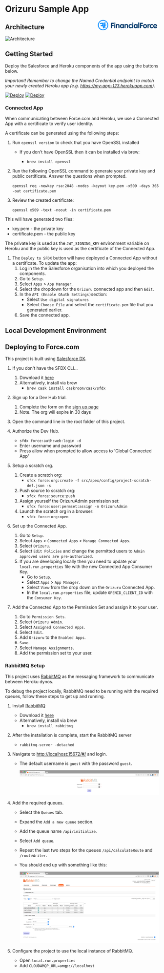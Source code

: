 # Orizuru Sample App

<img src="./docs/readme/logo.svg" width="200" align="right"/>

## Architecture

![Architecture](./docs/readme/Architecture.gif "Architecture")

## Getting Started

Deploy the Salesforce and Heroku components of the app using the buttons below.

*Important! Remember to change the Named Credential endpoint to match your newly created Heroku app (e.g. https://my-app-123.herokuapp.com).*

[![Deploy](https://deploy-to-sfdx.com/dist/assets/images/DeployToSFDX.svg)](https://deploy-to-sfdx.com)
[![Deploy](https://www.herokucdn.com/deploy/button.svg)](https://heroku.com/deploy)

### Connected App

When communicating between Force.com and Heroku, we use a Connected App with a certificate to verify user identity.

A certificate can be generated using the following steps:

1. Run `openssl version` to check that you have OpenSSL installed
	* If you don't have OpenSSL then it can be installed via brew:

		* `brew install openssl`

1. Run the following OpenSSL command to generate your private key and public certificate. Answer the questions when prompted.
	
	`openssl req -newkey rsa:2048 -nodes -keyout key.pem -x509 -days 365 -out certificate.pem`

1. Review the created certificate:
	
	`openssl x509 -text -noout -in certificate.pem`

This will have generated two files:

* key.pem - the private key
* certificate.pem - the public key
	
The private key is used as the `JWT_SIGNING_KEY` environment variable on Heroku and the public key is used as the certificate of the Connected App.

1. The `Deploy to SFDX` button will have deployed a Connected App without a certificate. To update the app:
	1. Log in the the Salesforce organisation into which you deployed the components.
	1. Go to `Setup`.
	1. Select `Apps` > `App Manager`.
	1. Select the dropdown for the `Orizuru` connected app and then `Edit`.
	1. In the `API (Enable OAuth Settings)`section:
		* Select `Use digital signatures`
		* Select `Choose File` and select the `certificate.pem` file that you generated earlier.
 	1. Save the connected app.

## Local Development Environment

## Deploying to Force.com
This project is built using [Salesforce DX](https://www.salesforce.com/products/platform/products/salesforce-dx/).

1. If you don't have the SFDX CLI...
	1. Download it [here](https://developer.salesforce.com/tools/sfdxcli)
	1. Alternatively, install via brew
		* `brew cask install caskroom/cask/sfdx`

1. Sign up for a Dev Hub trial.
	1. Complete the form on the [sign up page](https://developer.salesforce.com/promotions/orgs/dx-signup)
	1. Note. The org will expire in 30 days

1. Open the command line in the root folder of this project.

1. Authorize the Dev Hub.
	* `sfdx force:auth:web:login -d`
	* Enter username and password
	* Press allow when prompted to allow access to 'Global Connected App'

1. Setup a scratch org.
	1. Create a scratch org: 
		* `sfdx force:org:create -f src/apex/config/project-scratch-def.json -s`
	1. Push source to scratch org:
		* `sfdx force:source:push`
	1. Assign yourself the OrizuruAdmin permission set:
		* `sfdx force:user:permset:assign -n OrizuruAdmin`
	1. Launch the scratch org in a browser:
		* `sfdx force:org:open`

1. Set up the Connected App.
	1. Go to `Setup`.
	1. Select `Apps` > `Connected Apps` > `Manage Connected Apps`.
	1. Select `Orizuru`.
	1. Select `Edit Policies` and change the permitted users to `Admin approved users are pre-authorized`.
	1. If you are developing locally then you need to update your `local.run.properties` file with the new Connected App Consumer Key.
		* Go to `Setup`.
		* Select `Apps` > `App Manager`.
		* Select `View` from the drop down on the `Orizuru` Connected App.
		* In the `local.run.properties` file, update `OPENID_CLIENT_ID` with the `Consumer Key`.

1. Add the Connected App to the Permission Set and assign it to your user.
	1. Go to `Permission Sets`.
	1. Select `Orizuru Admin`.
	1. Select `Assigned Connected Apps`.
	1. Select `Edit`.
	1. Add `Orizuru` to the `Enabled Apps`.
	1. `Save`.
	1. Select `Manage Assignments`.
	1. Add the permission set to your user.

### RabbitMQ Setup

This project uses [RabbitMQ](https://www.rabbitmq.com/) as the messaging framework to communicate between Heroku dynos. 

To debug the project locally, RabbitMQ need to be running with the required queues, follow these steps to get up and running.

1. Install [RabbitMQ](https://www.rabbitmq.com/)
	* Download it [here](https://www.rabbitmq.com/download.html)
	* Alternatively, install via brew
		* `brew install rabbitmq`

1. After the installation is complete, start the RabbitMQ server
	* `rabbitmq-server -detached`

1. Navigate to [http://localhost:15672/#/](http://localhost:15672/#/) and login.
	* The default username is `guest` with the password `guest`.
	
		![RabbitMQ Login](./docs/readme/RabbitMQLogin.png "RabbitMQ Login")
1. Add the required queues.
	* Select the `Queues` tab.
	* Expand the `Add a new queue` section.
	* Add the queue name `/api/initialize`.
	* Select `Add queue`.
	* Repeat the last two steps for the queues `/api/calculateRoute` and `/routeWriter`.
	* You should end up with something like this:

		![RabbitMQ Queues](./docs/readme/RabbitMQQueues.png "RabbitMQ Queues")

1. Configure the project to use the local instance of RabbitMQ.
	* Open `local.run.properties`
	* Add `CLOUDAMQP_URL=amqp://localhost`
